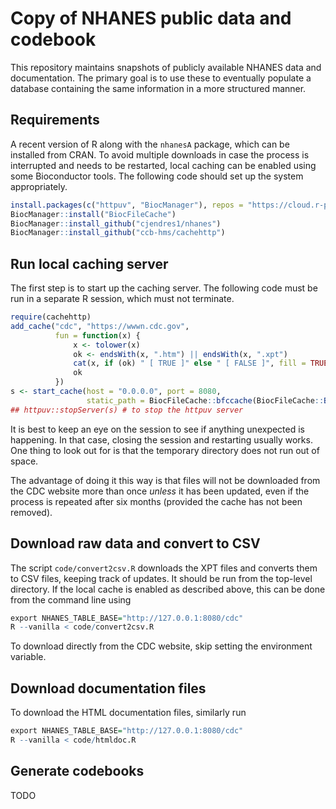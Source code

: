 # Copy of NHANES public data and codebook

This repository maintains snapshots of publicly available NHANES data
and documentation. The primary goal is to use these to eventually
populate a database containing the same information in a more
structured manner.

## Requirements

A recent version of R along with the `nhanesA` package, which can be
installed from CRAN. To avoid multiple downloads in case the process
is interrupted and needs to be restarted, local caching can be enabled
using some Bioconductor tools. The following code should set up the
system appropriately.

```r
install.packages(c("httpuv", "BiocManager"), repos = "https://cloud.r-project.org")
BiocManager::install("BiocFileCache")
BiocManager::install_github("cjendres1/nhanes")
BiocManager::install_github("ccb-hms/cachehttp")
```


## Run local caching server

The first step is to start up the caching server. The following code
must be run in a separate R session, which must not terminate.

```r
require(cachehttp)
add_cache("cdc", "https://wwwn.cdc.gov",
          fun = function(x) {
              x <- tolower(x)
              ok <- endsWith(x, ".htm") || endsWith(x, ".xpt")
              cat(x, if (ok) " [ TRUE ]" else " [ FALSE ]", fill = TRUE)
              ok
          })
s <- start_cache(host = "0.0.0.0", port = 8080,
                 static_path = BiocFileCache::bfccache(BiocFileCache::BiocFileCache()))
## httpuv::stopServer(s) # to stop the httpuv server
```

It is best to keep an eye on the session to see if anything unexpected
is happening. In that case, closing the session and restarting usually
works. One thing to look out for is that the temporary directory does
not run out of space.

The advantage of doing it this way is that files will not be
downloaded from the CDC website more than once _unless_ it has been
updated, even if the process is repeated after six months (provided
the cache has not been removed).

## Download raw data and convert to CSV

The script `code/convert2csv.R` downloads the XPT files and converts
them to CSV files, keeping track of updates. It should be run from the
top-level directory. If the local cache is enabled as described above,
this can be done from the command line using

```r
export NHANES_TABLE_BASE="http://127.0.0.1:8080/cdc"
R --vanilla < code/convert2csv.R
```

To download directly from the CDC website, skip setting the
environment variable.

## Download documentation files

To download the HTML documentation files, similarly run

```r
export NHANES_TABLE_BASE="http://127.0.0.1:8080/cdc"
R --vanilla < code/htmldoc.R
```

## Generate codebooks

TODO






